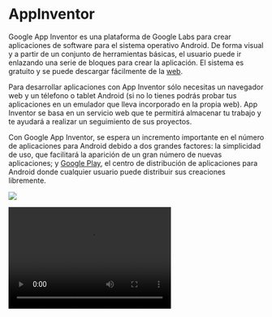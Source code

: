 # AppInventor

Google App Inventor es una plataforma de Google Labs para crear aplicaciones de software para el sistema operativo Android. De forma visual y a partir de un conjunto de herramientas básicas, el usuario puede ir enlazando una serie de bloques para crear la aplicación. El sistema es gratuito y se puede descargar fácilmente de la [web](http://ai2.appinventor.mit.edu/?locale=es_ES). 

Para desarrollar aplicaciones con App Inventor sólo necesitas un navegador web y un télefono o tablet Android (si no lo tienes podrás probar tus aplicaciones en un emulador que lleva incorporado en la propia web). App Inventor se basa en un servicio web que te permitirá almacenar tu trabajo y te ayudará a realizar un seguimiento de sus proyectos.


Con Google App Inventor, se espera un incremento importante en el número de aplicaciones para Android debido a dos grandes factores: la simplicidad de uso, que facilitará la aparición de un gran número de nuevas aplicaciones; y  [Google Play](https://play.google.com/store?hl=es), el centro de distribución de aplicaciones para Android donde cualquier usuario puede distribuir sus creaciones libremente.

![](https://sites.google.com/site/appinventormegusta/presentaciones-google-docs/primeros-pasos-con-app-inventor)

<video src="video.mp4" width="320" height="200" controls preload></https://sites.google.com/site/appinventormegusta/presentaciones-google-docs/primeros-pasos-con-app-inventor>
